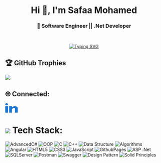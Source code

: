 <h1 align="center">Hi 👋, I'm Safaa Mohamed</h1>
<h3 align="center">🚀 Software Engineer || .Net Developer </h3> <br>

<p align="center">
  <a href="https://git.io/typing-svg">
    <img src="https://readme-typing-svg.demolab.com?font=Fira+Code&weight=900&size=25&pause=1000&color=8CC84B&center=true&vCenter=true&width=600&height=100&lines=Software+Engineering+Graduate+from+ITI%3BBackend+Engineer+with+ASP+Dot+Net%3B" alt="Typing SVG" />
  </a>
</p>
<p align="center">
  <span style="font-family: 'Segoe UI', Tahoma, Geneva, Verdana, sans-serif; font-weight: bold; font-size: 16px; color: #6C757D;"></span>
</p>

## 🏆 GitHub Trophies
![](https://github-profile-trophy.vercel.app/?username=safaamohamed225&theme=dracula&no-frame=false&no-bg=true&margin-w=4)

## 🌐 Connected:
<p align="left">
<a href="https://www.linkedin.com/in/safa-mohamed-dotnet/" target="blank"><img align="center" src="https://raw.githubusercontent.com/teamedwardforever/Readme-Generator/71f25dd8b98329b168142a6b782a107b75eab178/svg/Social/linked-in-alt.svg" alt="am412002" height="30" width="40" /></a></p> 

# <img src="https://media2.giphy.com/media/QssGEmpkyEOhBCb7e1/giphy.gif?cid=ecf05e47a0n3gi1bfqntqmob8g9aid1oyj2wr3ds3mg700bl&rid=giphy.gif" width ="25"><b> Tech Stack</b>:
 ![AdvancedC#](https://img.shields.io/badge/-Advanced%20C#-%23E34F26.svg?style=for-the-badge&logo=c#&logoColor=white) ![OOP](https://img.shields.io/badge/oop-%23E34F26.svg?style=for-the-badge&logo=oop&logoColor=white) ![C](https://img.shields.io/badge/C-%23E34F26.svg?style=for-the-badge&logo=c&logoColor=white) ![C++](https://img.shields.io/badge/C++-%23E34F26.svg?style=for-the-badge&logo=c++&logoColor=white) ![Data Structure](https://img.shields.io/badge/-Data%20Structure-%23Clojure?style=for-the-badge&logo=datastructure&logoColor=white)
![Algorithms](https://img.shields.io/badge/-Algorithms-%23Clojure?style=for-the-badge&logo=algorithms&logoColor=white)
![Angular](https://img.shields.io/badge/-Angular-%23Clojure?style=for-the-badge&logo=angular&logoColor=white) ![HTML5](https://img.shields.io/badge/html5-%23E34F26.svg?style=for-the-badge&logo=html5&logoColor=white) ![CSS3](https://img.shields.io/badge/css3-%231572B6.svg?style=for-the-badge&logo=css3&logoColor=white) ![JavaScript](https://img.shields.io/badge/javascript-%23323330.svg?style=for-the-badge&logo=javascript&logoColor=%23F7DF1E) ![GithubPages](https://img.shields.io/badge/github%20pages-121013?style=for-the-badge&logo=github&logoColor=white) ![ASP .Net](https://img.shields.io/badge/asp.net-6DA55F?style=for-the-badge&logo=asp.net&logoColor=white) ![SQLServer](https://img.shields.io/badge/sqlserver-%2307405e.svg?style=for-the-badge&logo=sqlserver&logoColor=white) ![Postman](https://img.shields.io/badge/Postman-FF6C37?style=for-the-badge&logo=postman&logoColor=white) ![Swagger](https://img.shields.io/badge/-Swagger-%23Clojure?style=for-the-badge&logo=swagger&logoColor=white)
![Design Pattern](https://img.shields.io/badge/-Design%20Pattern-%23Clojure?style=for-the-badge&logo=designpattern&logoColor=white)
![Solid Principles](https://img.shields.io/badge/-Solid%20Principles-%23Clojure?style=for-the-badge&logo=solidprinciple&logoColor=white)


